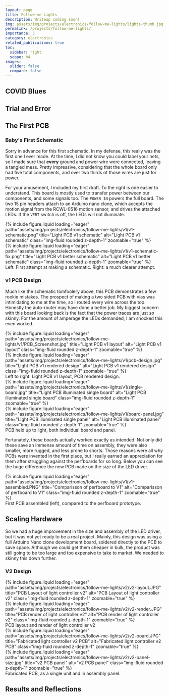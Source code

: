 ```yaml
---
layout: page
title: Follow-me Lights
description: Writeup coming soon!
img: assets/img/projects/electronics/follow-me-lights/lights-thumb.jpg
permalink: /projects/follow-me-lights/
importance: 3
category: electronics
related_publications: true
toc:
  sidebar: right
  scope: h4
images:
  slider: false
  compare: false
---
```


## COVID Blues

## Trial and Error

## The First PCB

### Baby's First Schematic

Sorry in advance for this first schematic. In my defense, this really was the first one I ever made. At the time, I did not know you could label your nets, so I made sure that **every** ground and power wire were connected, leaving a tangled mess. Pretty impressive, considering that the whole board only had five total components, and over two thirds of those wires are just for power.

For your amusement, I included my first draft. To the right is one easier to understand. This board is mostly used to transfer power between our components, and some signals too. The `POWER IN` powers the full board. The two 15 pin headers attach to an Arduino nano clone, which accepts the motion signal from the RCWL-0516 motion sensor, and drives the attached LEDs. If the `VERT` switch is off, the LEDs will not illuminate.

<div class="row justify-content-sm-center">
    <div class="col-sm-5 mt-3 mt-md-0">
        {% include figure.liquid loading="eager" path="assets/img/projects/electronics/follow-me-lights/v1/v1-schematic.png" title="Light PCB v1 schematic" alt="Light PCB v1 schematic" class="img-fluid rounded z-depth-1" zoomable="true" %}
    </div>
    <div class="col-sm-5 mt-3 mt-md-0">
        {% include figure.liquid loading="eager" path="assets/img/projects/electronics/follow-me-lights/v1/v1-schematic-fix.png" title="Light PCB v1 better schematic" alt="Light PCB v1 better schematic" class="img-fluid rounded z-depth-1" zoomable="true" %}
    </div>
</div>
<div class="caption">
    Left: First attempt at making a schematic. Right: a much clearer attempt.
</div>

### v1 PCB Design

Much like the schematic tomfoolery above, this PCB demonstrates a few rookie mistakes. The prospect of making a two sided PCB with vias was intimidating to me at the time, so I routed every wire across the top. Honestly the auto-router may have done a better job. My biggest concern with this board looking back is the fact that the power traces are just _so_ skinny. For the amount of amperage the LEDs demanded, I am shocked this even worked.

<div class="row justify-content-sm-center">
    <div class="col-sm-5 mt-3 mt-md-0">
        {% include figure.liquid loading="eager" path="assets/img/projects/electronics/follow-me-lights/v1/PCB_Screenshot.jpg" title="Light PCB v1 layout" alt="Light PCB v1 layout" class="img-fluid rounded z-depth-1" zoomable="true" %}
    </div>
    <div class="col-sm-5 mt-3 mt-md-0">
        {% include figure.liquid loading="eager" path="assets/img/projects/electronics/follow-me-lights/v1/pcb-design.jpg" title="Light PCB v1 rendered design" alt="Light PCB v1 rendered design" class="img-fluid rounded z-depth-1" zoomable="true" %}
    </div>
</div>
<div class="caption">
    Left to right: Light PCB v1 layout, PCB rendered design.
</div>

<div class="row justify-content-sm-center">
    <div class="col-sm mt-3 mt-md-0">
        {% include figure.liquid loading="eager" path="assets/img/projects/electronics/follow-me-lights/v1/single-board.jpg" title="Light PCB illuminated single board" alt="Light PCB illuminated single board" class="img-fluid rounded z-depth-1" zoomable="true" %}
    </div>
    <div class="col-sm mt-3 mt-md-0">
        {% include figure.liquid loading="eager" path="assets/img/projects/electronics/follow-me-lights/v1/board-panel.jpg" title="Light PCB illuminated single panel" alt="Light PCB illuminated panel" class="img-fluid rounded z-depth-1" zoomable="true" %}
    </div>
</div>
<div class="caption">
    PCB held up to light, both individual board and panel.
</div>

Fortunately, these boards actually worked exactly as intended. Not only did these save an immense amount of time on assembly, they were also smaller, more rugged, and less prone to shorts. Those reasons were all why PCBs were invented in the first place, but I really earned an appreciation for them after struggling against the perfboards for so long. Below you can see the huge difference the new PCB made on the size of the LED driver.

<div class="row justify-content-sm-center">
    <div class="col-sm-8 mt-3 mt-md-0">
        {% include figure.liquid loading="eager" path="assets/img/projects/electronics/follow-me-lights/v1/v1-assembled.PNG" title="Comparisson of perfboard to V1" alt="Comparisson of perfboard to V1" class="img-fluid rounded z-depth-1" zoomable="true" %}
    </div>
</div>
<div class="caption">
    First PCB assembled (left), compared to the perfboard prototype. 
</div>

## Scaling Hardware

So we had a huge improvement in the size and assembly of the LED driver, but it was not yet ready to be a real project. Mainly, this design was using a full Arduino Nano clone development board, soldered directly to the PCB to save space. Although we could get them cheaper in bulk, the product was still going to be too large and too expensive to take to market. We needed to skinny this down further.

### V2 Design

<div class="row justify-content-sm-center">
    <div class="col-sm mt-3 mt-md-0">
        {% include figure.liquid loading="eager" path="assets/img/projects/electronics/follow-me-lights/v2/v2-layout.JPG" title="PCB Layout of light controller v2" alt="PCB Layout of light controller v2" class="img-fluid rounded z-depth-1" zoomable="true" %}
    </div>
    <div class="col-sm mt-3 mt-md-0">
        {% include figure.liquid loading="eager" path="assets/img/projects/electronics/follow-me-lights/v2/v2-render.JPG" title="PCB render of light controller v2" alt="PCB render of light controller v2" class="img-fluid rounded z-depth-1" zoomable="true" %}
    </div>
</div>
<div class="caption">
    PCB layout and render of light controller v2
</div>

<div class="row justify-content-sm-center">
    <div class="col-sm mt-3 mt-md-0">
        {% include figure.liquid loading="eager" path="assets/img/projects/electronics/follow-me-lights/v2/v2-board.JPG" title="Fabricated light controller v2 PCB" alt="Fabricated light controller v2 PCB" class="img-fluid rounded z-depth-1" zoomable="true" %}
    </div>
    <div class="col-sm mt-3 mt-md-0">
        {% include figure.liquid loading="eager" path="assets/img/projects/electronics/follow-me-lights/v2/v2-panel-size.jpg" title="v2 PCB panel" alt="v2 PCB panel" class="img-fluid rounded z-depth-1" zoomable="true" %}
    </div>
</div>
<div class="caption">
    Fabricated PCB, as a single unit and in assembly panel.
</div>

## Results and Reflections

